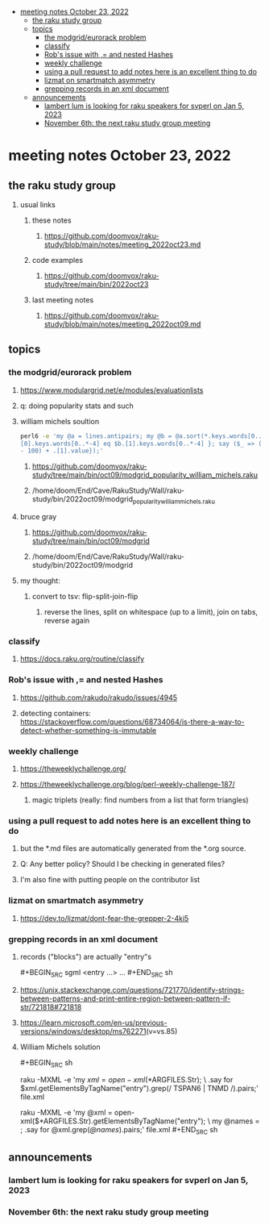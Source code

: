 - [meeting notes October 23, 2022](#org2487e98)
  - [the raku study group](#orga702d7b)
  - [topics](#org05a481f)
    - [the modgrid/eurorack problem](#org8d5cbc1)
    - [classify](#orgb4dc30c)
    - [Rob's issue with ,= and nested Hashes](#org6d52e4d)
    - [weekly challenge](#org2ae48c2)
    - [using a pull request to add notes here is an excellent thing to do](#org3e49532)
    - [lizmat on smartmatch asymmetry](#orgd867708)
    - [grepping records in an xml document](#org30c6b88)
  - [announcements](#orgd5cbc24)
    - [lambert lum is looking for raku speakers for svperl on Jan 5, 2023](#org0f4b88d)
    - [November 6th: the next raku study group meeting](#org3f78624)


<a id="org2487e98"></a>

# meeting notes October 23, 2022


<a id="orga702d7b"></a>

## the raku study group

1.  usual links

    1.  these notes
    
        1.  <https://github.com/doomvox/raku-study/blob/main/notes/meeting_2022oct23.md>
    
    2.  code examples
    
        1.  <https://github.com/doomvox/raku-study/tree/main/bin/2022oct23>
    
    3.  last meeting notes
    
        1.  <https://github.com/doomvox/raku-study/blob/main/notes/meeting_2022oct09.md>


<a id="org05a481f"></a>

## topics


<a id="org8d5cbc1"></a>

### the modgrid/eurorack problem

1.  <https://www.modulargrid.net/e/modules/evaluationlists>

2.  q: doing popularity stats and such

3.  william michels soultion

    ```sh
    perl6 -e 'my @a = lines.antipairs; my @b = @a.sort(*.keys.words[0..*-3]).rotor(2 => -1); my @c; do for @b -> $b { @c.push($b) if $b.
    [0].keys.words[0..*-4] eq $b.[1].keys.words[0..*-4] }; say ($_ => (.[0].value - 100) + .[1].value).antipairs for @c.sort( { (.[0].value
    - 100) + .[1].value});'
    ```
    
    1.  <https://github.com/doomvox/raku-study/tree/main/bin/oct09/modgrid_popularity_william_michels.raku>
    
    2.  /home/doom/End/Cave/RakuStudy/Wall/raku-study/bin/2022oct09/modgrid<sub>popularity</sub><sub>william</sub><sub>michels.raku</sub>

4.  bruce gray

    1.  <https://github.com/doomvox/raku-study/tree/main/bin/oct09/modgrid>
    
    2.  /home/doom/End/Cave/RakuStudy/Wall/raku-study/bin/2022oct09/modgrid

5.  my thought:

    1.  convert to tsv: flip-split-join-flip
    
        1.  reverse the lines, split on whitespace (up to a limit), join on tabs, reverse again


<a id="orgb4dc30c"></a>

### classify

1.  <https://docs.raku.org/routine/classify>


<a id="org6d52e4d"></a>

### Rob's issue with ,= and nested Hashes

1.  <https://github.com/rakudo/rakudo/issues/4945>

2.  detecting containers: <https://stackoverflow.com/questions/68734064/is-there-a-way-to-detect-whether-something-is-immutable>


<a id="org2ae48c2"></a>

### weekly challenge

1.  <https://theweeklychallenge.org/>

2.  <https://theweeklychallenge.org/blog/perl-weekly-challenge-187/>

    1.  magic triplets (really: find numbers from a list that form triangles)


<a id="org3e49532"></a>

### using a pull request to add notes here is an excellent thing to do

1.  but the \*.md files are automatically generated from the \*.org source.

2.  Q: Any better policy? Should I be checking in generated files?

3.  I'm also fine with putting people on the contributor list


<a id="orgd867708"></a>

### lizmat on smartmatch asymmetry

1.  <https://dev.to/lizmat/dont-fear-the-grepper-2-4ki5>


<a id="org30c6b88"></a>

### grepping records in an xml document

1.  records ("blocks") are actually "entry"s

    \#+BEGIN<sub>SRC</sub> sgml <entry &#x2026;> &#x2026; </entry> \#+END<sub>SRC</sub> sh

2.  <https://unix.stackexchange.com/questions/721770/identify-strings-between-patterns-and-print-entire-region-between-pattern-if-str/721818#721818>

3.  <https://learn.microsoft.com/en-us/previous-versions/windows/desktop/ms762271>(v=vs.85)

4.  William Michels solution

    \#+BEGIN<sub>SRC</sub> sh
    
    raku -MXML -e 'my $xml = open-xml($\*ARGFILES.Str); \\ .say for $xml.getElementsByTagName("entry").grep(/ TSPAN6 | TNMD /).pairs;' file.xml
    
    raku -MXML -e 'my @xml = open-xml($\*ARGFILES.Str).getElementsByTagName("entry"); \\ my @names = <TSPAN6 TNMD>; .say for @xml.grep(*@names*).pairs;' file.xml \#+END<sub>SRC</sub> sh


<a id="orgd5cbc24"></a>

## announcements


<a id="org0f4b88d"></a>

### lambert lum is looking for raku speakers for svperl on Jan 5, 2023


<a id="org3f78624"></a>

### November 6th: the next raku study group meeting
